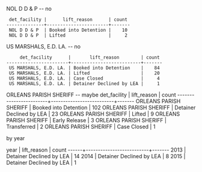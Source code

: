 NOL D D & P -- no

     det_facility |      lift_reason      | count
    --------------+-----------------------+-------
     NOL D D & P  | Booked into Detention |    10
     NOL D D & P  | Lifted                |     2

US MARSHALS, E.D. LA. -- no

         det_facility      |       lift_reason        | count
    -----------------------+--------------------------+-------
     US MARSHALS, E.D. LA. | Booked into Detention    |    84
     US MARSHALS, E.D. LA. | Lifted                   |    20
     US MARSHALS, E.D. LA. | Case Closed              |     4
     US MARSHALS, E.D. LA. | Detainer Declined by LEA |     1

ORLEANS PARISH SHERIFF -- maybe
          det_facility      |       lift_reason        | count
    ------------------------+--------------------------+-------
     ORLEANS PARISH SHERIFF | Booked into Detention    |   102
     ORLEANS PARISH SHERIFF | Detainer Declined by LEA |    23
     ORLEANS PARISH SHERIFF | Lifted                   |     9
     ORLEANS PARISH SHERIFF | Early Release            |     3
     ORLEANS PARISH SHERIFF | Transferred              |     2
     ORLEANS PARISH SHERIFF | Case Closed              |     1

by year

   year |       lift_reason        | count
  ------+--------------------------+-------
   2013 | Detainer Declined by LEA |    14
   2014 | Detainer Declined by LEA |     8
   2015 | Detainer Declined by LEA |     1

